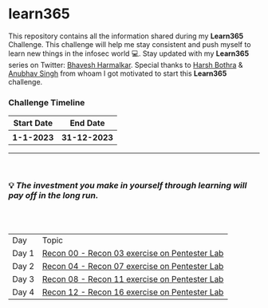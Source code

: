 # learn365
This repository contains all the information shared during my <b>Learn365</b> Challenge. This challenge will help me stay consistent and push myself to learn new things in the infosec world :computer:. Stay updated with my <b>Learn365</b> series on Twitter: [Bhavesh Harmalkar](https://twitter.com/bhavesharmalkar). Special thanks to [Harsh Bothra](https://twitter.com/harshbothra_) & [Anubhav Singh](https://twitter.com/AnubhavSingh_) from whoam I got motivated to start this <b>Learn365</b> challenge.

### Challenge Timeline
<table>
 <tr>
    <th>Start Date</th>
    <th>End Date</th>
 </tr>
 <tr>
   <th>1-1-2023</th>
   <th>31-12-2023</th>
 </tr>
</table>


<hr>
<br>

### :bulb: *The investment you make in yourself through learning will pay off in the long run.*

<br>

<!-- Days start -->
<br>
<table>
 <tr>
  <td>Day</td>
  <td>Topic</td>
 </tr>
 <tr>
  <td>Day 1 </td>
  <td><a href="https://github.com/bhaveshharmalkar/learn365/blob/main/Days/Day1.md">Recon 00 - Recon 03 exercise on Pentester Lab</a></td>
 </tr>
  <tr>
  <td>Day 2 </td>
  <td><a href="https://github.com/bhaveshharmalkar/learn365/blob/main/Days/Day2.md">Recon 04 - Recon 07 exercise on Pentester Lab</a></td>
 </tr>
  <tr>
  <td>Day 3 </td>
  <td><a href="https://github.com/bhaveshharmalkar/learn365/blob/main/Days/Day3.md">Recon 08 - Recon 11 exercise on Pentester Lab</a></td>
 </tr>
  <tr>
  <td>Day 4 </td>
  <td><a href="https://github.com/bhaveshharmalkar/learn365/blob/main/Days/Day4.md">Recon 12 - Recon 16 exercise on Pentester Lab</a></td>
 </tr>
</table>
